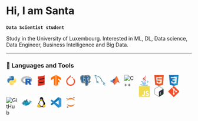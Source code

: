 # Hi, I am Santa 

**`Data Scientist student`**

Study in the University of Luxembourg. Interested in ML, DL, Data science, Data Engineer, Business Intelligence and Big Data.

---

### 🧰 Languages and Tools

<img align="left" alt="Python" width="30px" style="padding-right:10px;" src="https://github.com/devicons/devicon/blob/v2.15.1/icons/python/python-original.svg"/>
<img align="left" alt="R" width="30px" style="padding-right:10px;" src="https://github.com/devicons/devicon/blob/v2.15.1/icons/r/r-original.svg"/>
<img align="left" alt="Scala" width="30px" style="padding-right:10px;" src="https://github.com/devicons/devicon/blob/v2.15.1/icons/scala/scala-original.svg"/>
<img align="left" alt="Tensorflow" width="30px" style="padding-right:10px;" src="https://github.com/devicons/devicon/blob/v2.15.1/icons/tensorflow/tensorflow-original.svg"/>
<img align="left" alt="Pytorch" width="30px" style="padding-right:10px;" src="https://github.com/devicons/devicon/blob/v2.15.1/icons/pytorch/pytorch-original.svg"/>
<img align="left" alt="postgressql" width="30px" style="padding-right:10px;" src="https://github.com/devicons/devicon/blob/v2.15.1/icons/postgresql/postgresql-original.svg"/>
<img align="left" alt="mysql" width="30px" style="padding-right:10px;" src="https://github.com/devicons/devicon/blob/v2.15.1/icons/mysql/mysql-original.svg"/>
<img align="left" alt="matlab" width="30px" style="padding-right:10px;" src="https://github.com/devicons/devicon/blob/v2.15.1/icons/matlab/matlab-original.svg"/>
<img align="left" alt="C++" width="30px" style="padding-right:10px;" src="https://cdn.jsdelivr.net/gh/devicons/devicon/icons/cplusplus/cplusplus-line.svg" />
<img align="left" alt="Java" width="30px" style="padding-right:10px;" src="https://github.com/devicons/devicon/blob/v2.15.1/icons/java/java-original.svg"/>
<img align="left" alt="HTML" width="30px" style="padding-right:10px;" src="https://github.com/devicons/devicon/blob/v2.15.1/icons/html5/html5-original.svg" />
<img align="left" alt="CSS" width="30px" style="padding-right:10px;" src="https://github.com/devicons/devicon/blob/v2.15.1/icons/css3/css3-original.svg" />
<img align="left" alt="JavaScript" width="30px" style="padding-right:10px;" src="https://github.com/devicons/devicon/blob/v2.15.1/icons/javascript/javascript-plain.svg"/>
<img align="left" alt="Bash" width="30px" style="padding-right:10px;" src="https://github.com/devicons/devicon/blob/v2.15.1/icons/bash/bash-original.svg" />
<img align="left" alt="Git" width="30px" style="padding-right:10px;" src="https://github.com/devicons/devicon/blob/v2.15.1/icons/git/git-original.svg" />
<img align="left" alt="GitHub" width="30px" style="padding-right:10px;" src="https://cdn.jsdelivr.net/gh/devicons/devicon/icons/github/github-original.svg" />
<img align="left" alt="Docker" width="30px" style="padding-right:10px;" src="https://github.com/devicons/devicon/blob/v2.15.1/icons/docker/docker-original.svg" />
<img align="left" alt="Linux" width="30px" style="padding-right:10px;" src="https://github.com/devicons/devicon/blob/v2.15.1/icons/linux/linux-original.svg" />
<img align="left" alt="vscode" width="30px" style="padding-right:10px;" src="https://github.com/devicons/devicon/blob/v2.15.1/icons/vscode/vscode-original.svg"/>
<img align="left" alt="vscode" width="30px" style="padding-right:10px;" src="https://github.com/devicons/devicon/blob/v2.15.1/icons/jupyter/jupyter-original.svg"/>


